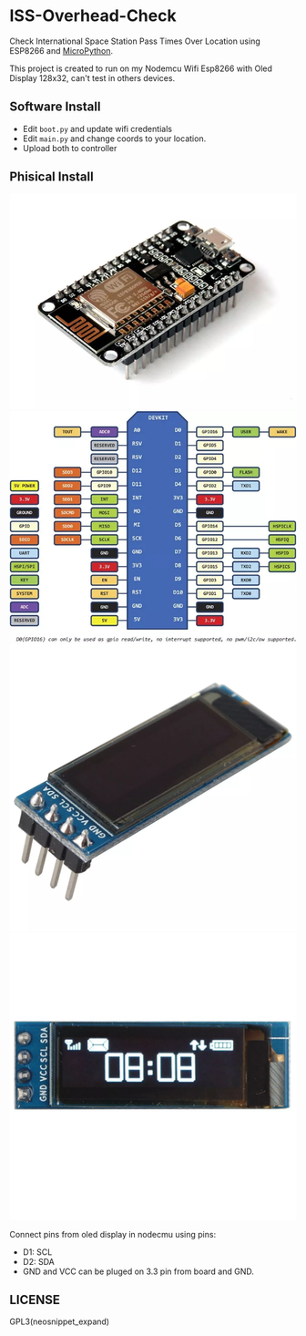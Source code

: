 # ISS-Overhead-Check

Check International Space Station Pass Times Over 
Location using ESP8266 and [MicroPython](https://micropython.org/).

This project is created to run on my Nodemcu Wifi Esp8266 with Oled Display 128x32, can't test in others devices.

## Software Install

- Edit `boot.py` and update wifi credentials
- Edit `main.py` and change coords to your location.
- Upload both to controller

## Phisical Install

![Nodemcu Wifi Esp8266](assets/nodemcu-wifi-esp8266-12e-esp12-iot-0072-D_NQ_NP_726976-MLB26000601668_092017-F.webp)
![Nodecmu pins](assets/nodemcu-wifi-esp8266-12e-esp12-iot-0072-D_NQ_NP_825146-MLB26000607767_092017-F.webp)
![Oled display](assets/display-oled-branco-128x32-pixel-091-polegadas-4-pinos-i2c-D_NQ_NP_716164-MLB27547156742_062018-F.webp)
![Oled display](assets/display-oled-branco-128x32-pixel-091-polegadas-4-pinos-i2c-D_NQ_NP_912496-MLB27547182569_062018-F.webp)

Connect pins from oled display in nodecmu using pins:

- D1: SCL
- D2: SDA
- GND and VCC can be pluged on 3.3 pin from board and GND.

## LICENSE

GPL3<Plug>(neosnippet_expand)

